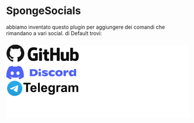 # SpongeSocials
abbiamo inventato questo plugin per aggiungere dei comandi che rimandano a vari social. di Default trovi:
### ![](cosogithubcompspongeso.png)

